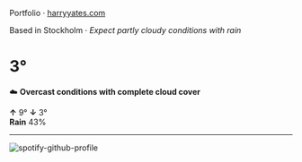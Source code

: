 Portfolio · [harryyates.com](https://harryyates.com)

<!-- WEATHER_START -->
Based in Stockholm · *Expect partly cloudy conditions with rain*

# 3°
☁️ **Overcast conditions with complete cloud cover**

**↑** 9° **↓** 3°  
**Rain** 43%

---
<!-- WEATHER_END -->

<p align="left">
  <a>
    <img src="https://spotify-github-profile.kittinanx.com/api/view?uid=bigbello&cover_image=true&theme=natemoo-re&show_offline=true&background_color=121212&interchange=false&bar_color=53b14f&bar_color_cover=false" alt="spotify-github-profile">
  </a>
</p>